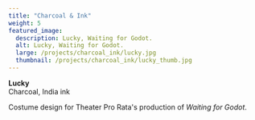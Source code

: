 ```yaml
---
title: "Charcoal & Ink"
weight: 5
featured_image:
  description: Lucky, Waiting for Godot.
  alt: Lucky, Waiting for Godot.
  large: /projects/charcoal_ink/lucky.jpg
  thumbnail: /projects/charcoal_ink/lucky_thumb.jpg
---
```

**Lucky**  
Charcoal, India ink

Costume design for Theater Pro Rata's production of *Waiting for Godot*.